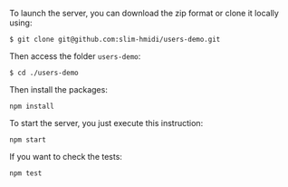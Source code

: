 To launch the server, you can download the zip format or clone it locally using:
```
$ git clone git@github.com:slim-hmidi/users-demo.git

```
Then access the folder `users-demo`:
```
$ cd ./users-demo

```

Then install the packages:
```
npm install

```
To start the server, you just execute this instruction:

```
npm start

```
If you want to check the tests:
```
npm test

```
